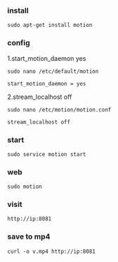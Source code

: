 ### install

```
sudo apt-get install motion
```

### config

1.start_motion_daemon yes

```
sudo nano /etc/default/motion
```

```
start_motion_daemon = yes
```

2.stream_localhost off

```
sudo nano /etc/motion/motion.conf
```

```
stream_localhost off
```

### start

```
sudo service motion start
```

### web

```
sudo motion
```

### visit

```
http://ip:8081
```

### save to mp4

```
curl -o v.mp4 http://ip:8081
```
